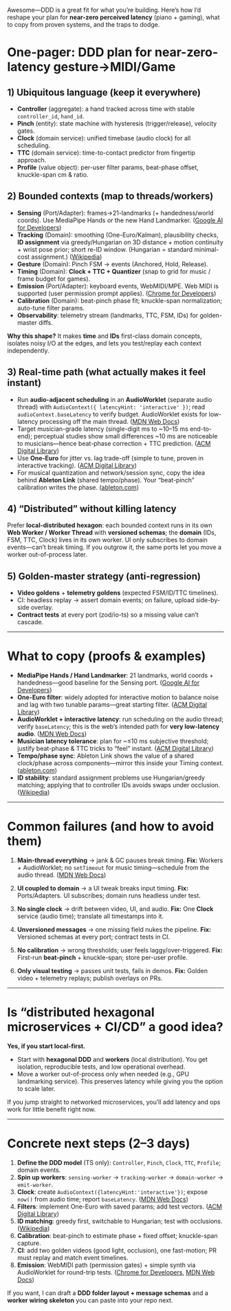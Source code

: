 Awesome—DDD is a great fit for what you’re building. Here’s how I’d reshape your plan for **near-zero perceived latency** (piano + gaming), what to copy from proven systems, and the traps to dodge.

# One-pager: DDD plan for near-zero-latency gesture→MIDI/Game

## 1) Ubiquitous language (keep it everywhere)

* **Controller** (aggregate): a hand tracked across time with stable `controller_id`, `hand_id`.
* **Pinch** (entity): state machine with hysteresis (trigger/release), velocity gates.
* **Clock** (domain service): unified timebase (audio clock) for all scheduling.
* **TTC** (domain service): time-to-contact predictor from fingertip approach.
* **Profile** (value object): per-user filter params, beat-phase offset, knuckle-span cm & ratio.

## 2) Bounded contexts (map to threads/workers)

* **Sensing** (Port/Adapter): frames→21-landmarks (+ handedness/world coords). Use MediaPipe Hands or the new Hand Landmarker. ([Google AI for Developers][1])
* **Tracking** (Domain): smoothing (One-Euro/Kalman), plausibility checks, **ID assignment** via greedy/Hungarian on 3D distance + motion continuity + wrist pose prior; short re-ID window. (Hungarian = standard minimal-cost assignment.) ([Wikipedia][2])
* **Gesture** (Domain): Pinch FSM → events (Anchored, Hold, Release).
* **Timing** (Domain): **Clock + TTC + Quantizer** (snap to grid for music / frame budget for games).
* **Emission** (Port/Adapter): keyboard events, WebMIDI/MPE. Web MIDI is supported (user permission prompt applies). ([Chrome for Developers][3])
* **Calibration** (Domain): beat-pinch phase fit; knuckle-span normalization; auto-tune filter params.
* **Observability**: telemetry stream (landmarks, TTC, FSM, IDs) for golden-master diffs.

**Why this shape?** It makes **time** and **IDs** first-class domain concepts, isolates noisy I/O at the edges, and lets you test/replay each context independently.

## 3) Real-time path (what actually makes it feel instant)

* Run **audio-adjacent scheduling** in an **AudioWorklet** (separate audio thread) with `AudioContext({ latencyHint: 'interactive' })`; read `audioContext.baseLatency` to verify budget. AudioWorklet exists for low-latency processing off the main thread. ([MDN Web Docs][4])
* Target musician-grade latency (single-digit ms to \~10–15 ms end-to-end); perceptual studies show small differences \~10 ms are noticeable to musicians—hence beat-phase correction + TTC prediction. ([ACM Digital Library][5])
* Use **One-Euro** for jitter vs. lag trade-off (simple to tune, proven in interactive tracking). ([ACM Digital Library][6])
* For musical quantization and network/session sync, copy the idea behind **Ableton Link** (shared tempo/phase). Your “beat-pinch” calibration writes the phase. ([ableton.com][7])

## 4) “Distributed” without killing latency

Prefer **local-distributed hexagon**: each bounded context runs in its own **Web Worker / Worker Thread** with **versioned schemas**; the **domain** (IDs, FSM, TTC, Clock) lives in its own worker. UI only subscribes to domain events—can’t break timing. If you outgrow it, the same ports let you move a worker out-of-process later.

## 5) Golden-master strategy (anti-regression)

* **Video goldens** + **telemetry goldens** (expected FSM/ID/TTC timelines).
* CI: headless replay → assert domain events; on failure, upload side-by-side overlay.
* **Contract tests** at every port (zod/io-ts) so a missing value can’t cascade.

---

# What to copy (proofs & examples)

* **MediaPipe Hands / Hand Landmarker**: 21 landmarks, world coords + handedness—good baseline for the Sensing port. ([Google AI for Developers][1])
* **One-Euro filter**: widely adopted for interactive motion to balance noise and lag with two tunable params—great starting filter. ([ACM Digital Library][6])
* **AudioWorklet + interactive latency**: run scheduling on the audio thread; verify `baseLatency`; this is the web’s intended path for **very low-latency audio**. ([MDN Web Docs][8])
* **Musician latency tolerance**: plan for \~≤10 ms subjective threshold; justify beat-phase & TTC tricks to “feel” instant. ([ACM Digital Library][5])
* **Tempo/phase sync**: Ableton Link shows the value of a shared clock/phase across components—mirror this inside your Timing context. ([ableton.com][7])
* **ID stability**: standard assignment problems use Hungarian/greedy matching; applying that to controller IDs avoids swaps under occlusion. ([Wikipedia][2])

---

# Common failures (and how to avoid them)

1. **Main-thread everything** → jank & GC pauses break timing.
   **Fix:** Workers + AudioWorklet; no `setTimeout` for music timing—schedule from the audio thread. ([MDN Web Docs][8])

2. **UI coupled to domain** → a UI tweak breaks input timing.
   **Fix:** Ports/Adapters. UI subscribes; domain runs headless under test.

3. **No single clock** → drift between video, UI, and audio.
   **Fix:** One **Clock** service (audio time); translate all timestamps into it.

4. **Unversioned messages** → one missing field nukes the pipeline.
   **Fix:** Versioned schemas at every port; contract tests in CI.

5. **No calibration** → wrong thresholds; user feels laggy/over-triggered.
   **Fix:** First-run **beat-pinch** + knuckle-span; store per-user profile.

6. **Only visual testing** → passes unit tests, fails in demos.
   **Fix:** Golden video + telemetry replays; publish overlays on PRs.

---

# Is “distributed hexagonal microservices + CI/CD” a good idea?

**Yes, if you start local-first.**

* Start with **hexagonal DDD** and **workers** (local distribution). You get isolation, reproducible tests, and low operational overhead.
* Move a worker out-of-process only when needed (e.g., GPU landmarking service). This preserves latency while giving you the option to scale later.

If you jump straight to networked microservices, you’ll add latency and ops work for little benefit right now.

---

# Concrete next steps (2–3 days)

1. **Define the DDD model** (TS only): `Controller`, `Pinch`, `Clock`, `TTC`, `Profile`; domain events.
2. **Spin up workers**: `sensing-worker` → `tracking-worker` → `domain-worker` → `emit-worker`.
3. **Clock**: create `AudioContext({latencyHint:'interactive'})`; expose `now()` from audio time; report `baseLatency`. ([MDN Web Docs][4])
4. **Filters**: implement One-Euro with saved params; add test vectors. ([ACM Digital Library][6])
5. **ID matching**: greedy first, switchable to Hungarian; test with occlusions. ([Wikipedia][2])
6. **Calibration**: beat-pinch to estimate phase + fixed offset; knuckle-span capture.
7. **CI**: add two golden videos (good light, occlusion), one fast-motion; PR must replay and match event timelines.
8. **Emission**: WebMIDI path (permission gates) + simple synth via AudioWorklet for round-trip tests. ([Chrome for Developers][3], [MDN Web Docs][8])

If you want, I can draft a **DDD folder layout + message schemas** and a **worker wiring skeleton** you can paste into your repo next.

[1]: https://ai.google.dev/edge/mediapipe/solutions/vision/hand_landmarker?utm_source=chatgpt.com "Hand landmarks detection guide | Google AI Edge - Gemini API"
[2]: https://en.wikipedia.org/wiki/Hungarian_algorithm?utm_source=chatgpt.com "Hungarian algorithm"
[3]: https://developer.chrome.com/blog/web-midi-permission-prompt?utm_source=chatgpt.com "Access to MIDI devices now requires user permission | Blog"
[4]: https://developer.mozilla.org/en-US/docs/Web/API/AudioContext/AudioContext?utm_source=chatgpt.com "AudioContext() constructor - Web APIs - MDN - Mozilla"
[5]: https://dl.acm.org/doi/fullHtml/10.1145/3678299.3678331?utm_source=chatgpt.com "Measuring the Just Noticeable Difference for Audio Latency"
[6]: https://dl.acm.org/doi/10.1145/2207676.2208639?utm_source=chatgpt.com "A Simple Speed-based Low-pass Filter for Noisy Input in ..."
[7]: https://www.ableton.com/en/manual/synchronizing-with-link-tempo-follower-and-midi/?utm_source=chatgpt.com "34. Synchronizing with Link, Tempo Follower, and MIDI"
[8]: https://developer.mozilla.org/en-US/docs/Web/API/AudioWorklet?utm_source=chatgpt.com "AudioWorklet - Web APIs - MDN - Mozilla"
